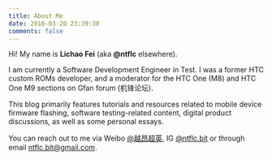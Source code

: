 ```yaml
---
title: About Me
date: 2016-03-20 23:39:30
comments: false
---
```


Hi! My name is **Lichao Fei** (aka **@ntflc** elsewhere).

I am currently a Software Development Engineer in Test. I was a former HTC custom ROMs developer, and a moderator for the HTC One (M8) and HTC One M9 sections on Gfan forum (机锋论坛).

This blog primarily features tutorials and resources related to mobile device firmware flashing, software testing-related content, digital product discussions, as well as some personal essays.

You can reach out to me via Weibo [@越昂超英](https://weibo.com/feilichao), IG [@ntflc.bit](https://www.instagram.com/ntflc.bit/) or through email <ntflc.bit@gmail.com>.
